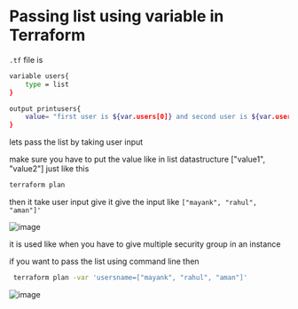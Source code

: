# Passing list using variable in Terraform

`.tf` file is

```bash
variable users{
    type = list
}

output printusers{
    value= "first user is ${var.users[0]} and second user is ${var.users[1]} and third user is ${var.users[2]} "
}
```
lets pass the list by taking user input 

make sure you have to put the value like in list datastructure ["value1", "value2"] just like this

```bash
terraform plan
```
then it take user input give it
give the input like `["mayank", "rahul", "aman"]'` 

![image](https://github.com/mayaworld13/terraform/assets/127987256/659a631a-24ff-46ba-b3c7-556390aafa95)

it is used like when you have to give multiple security group in an instance

if you want to pass the list using command line then 
```bash
 terraform plan -var 'usersname=["mayank", "rahul", "aman"]'
```
![image](https://github.com/mayaworld13/terraform/assets/127987256/f382b2ea-a73b-46bd-8bdd-d4400d54aba5)



